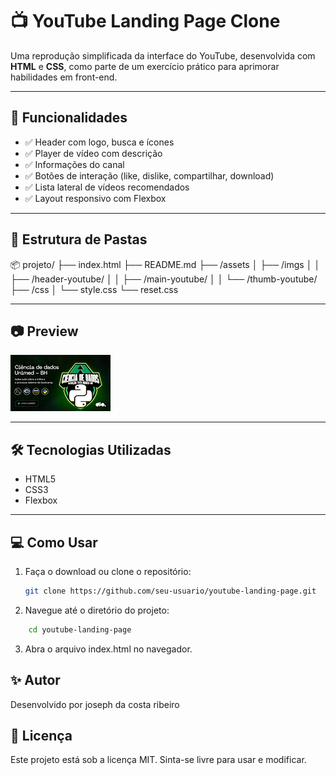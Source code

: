 # 📺 YouTube Landing Page Clone

Uma reprodução simplificada da interface do YouTube, desenvolvida com **HTML** e **CSS**, como parte de um exercício prático para aprimorar habilidades em front-end.

---

## 🚀 Funcionalidades

- ✅ Header com logo, busca e ícones
- ✅ Player de vídeo com descrição
- ✅ Informações do canal
- ✅ Botões de interação (like, dislike, compartilhar, download)
- ✅ Lista lateral de vídeos recomendados
- ✅ Layout responsivo com Flexbox

---

## 📁 Estrutura de Pastas

📦 projeto/
├── index.html
├── README.md
├── /assets
│ ├── /imgs
│ │ ├── /header-youtube/
│ │ ├── /main-youtube/
│ │ └── /thumb-youtube/
├── /css
│ └── style.css
└── reset.css


---

## 📷 Preview

![Preview do Projeto](assets/imgs/thumb-youtube/Thumb1.png)

---

## 🛠️ Tecnologias Utilizadas

- HTML5
- CSS3
- Flexbox

---

## 💻 Como Usar

1. Faça o download ou clone o repositório:
   ```bash
   git clone https://github.com/seu-usuario/youtube-landing-page.git
   ```
2. Navegue até o diretório do projeto:
```bash
    cd youtube-landing-page

   ```
3. Abra o arquivo index.html no navegador.

## ✨ Autor

Desenvolvido por joseph da costa ribeiro

## 📄 Licença
Este projeto está sob a licença MIT. Sinta-se livre para usar e modificar.



